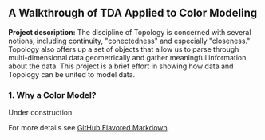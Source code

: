 ## A Walkthrough of TDA Applied to Color Modeling

**Project description:** The discipline of Topology is concerned with several notions, including continuity, "conectedness" and especially "closeness." Topology also offers up a set of objects that allow us to parse through multi-dimensional data geometrically and gather meaningful information about the data. This project is a brief effort in showing how data and Topology can be united to model data. 

### 1. Why a Color Model?

Under construction

For more details see [GitHub Flavored Markdown](https://guides.github.com/features/mastering-markdown/).
